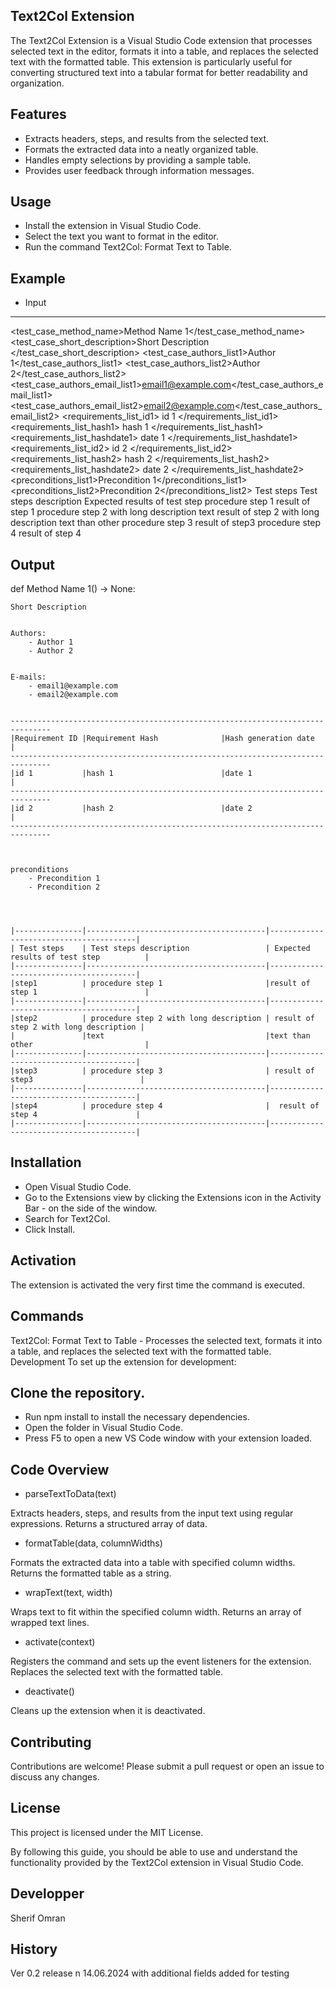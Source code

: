 Text2Col Extension
-------------------
The Text2Col Extension is a Visual Studio Code extension that processes selected text in the editor, formats it into a table, and replaces the selected text with the formatted table. This extension is particularly useful for converting structured text into a tabular format for better readability and organization.

Features
--------
- Extracts headers, steps, and results from the selected text.
- Formats the extracted data into a neatly organized table.
- Handles empty selections by providing a sample table.
- Provides user feedback through information messages.

Usage
-----
- Install the extension in Visual Studio Code.
- Select the text you want to format in the editor.
- Run the command Text2Col: Format Text to Table.

Example
-------

- Input
--------

<test_case_method_name>Method Name 1</test_case_method_name>
<test_case_short_description>Short Description </test_case_short_description>
<test_case_authors_list1>Author 1</test_case_authors_list1>
<test_case_authors_list2>Author 2</test_case_authors_list2>
<test_case_authors_email_list1>email1@example.com</test_case_authors_email_list1>
<test_case_authors_email_list2>email2@example.com</test_case_authors_email_list2>
<requirements_list_id1> id 1 </requirements_list_id1>
<requirements_list_hash1> hash 1 </requirements_list_hash1>
<requirements_list_hashdate1> date 1 </requirements_list_hashdate1>
<requirements_list_id2> id 2 </requirements_list_id2>
<requirements_list_hash2> hash 2 </requirements_list_hash2>
<requirements_list_hashdate2> date 2 </requirements_list_hashdate2>
<preconditions_list1>Precondition 1</preconditions_list1>
<preconditions_list2>Precondition 2</preconditions_list2>
<header1> Test steps </header1>
<header2> Test steps description</header2> 
<header3> Expected results of test step</header3>
<step1> procedure step 1 </step1>
<result1>result of step 1</result1>
<step2> procedure step 2 with long description text</step2>
<result2> result of step 2 with long description text than other</result2>
<step3> procedure step 3 </step3>
<result3> result of step3  </result3>
<step4> procedure step 4 </step4>
<result4>  result of step 4  </result4>

Output
------


def Method Name 1() -> None:

	Short Description 


	Authors:
		- Author 1
		- Author 2
	

	E-mails:
		- email1@example.com
		- email2@example.com
	

	-------------------------------------------------------------------------------
	|Requirement ID |Requirement Hash              |Hash generation date          |
	-------------------------------------------------------------------------------
	|id 1           |hash 1                        |date 1                        |
	-------------------------------------------------------------------------------
	|id 2           |hash 2                        |date 2                        |
	-------------------------------------------------------------------------------



	preconditions
	    - Precondition 1
	    - Precondition 2
	



	|---------------|----------------------------------------|----------------------------------------|
	| Test steps    | Test steps description                 | Expected results of test step          |
	|---------------|----------------------------------------|----------------------------------------|
	|step1          | procedure step 1                       |result of step 1                        |
	|---------------|----------------------------------------|----------------------------------------|
	|step2          | procedure step 2 with long description | result of step 2 with long description |
	|               |text                                    |text than other                         |
	|---------------|----------------------------------------|----------------------------------------|
	|step3          | procedure step 3                       | result of step3                        |
	|---------------|----------------------------------------|----------------------------------------|
	|step4          | procedure step 4                       |  result of step 4                      |
	|---------------|----------------------------------------|----------------------------------------|
				



Installation
-------------
- Open Visual Studio Code.
- Go to the Extensions view by clicking the Extensions icon in the Activity Bar - on the side of the window.
- Search for Text2Col.
- Click Install.

Activation
----------
The extension is activated the very first time the command is executed.

Commands
--------
Text2Col: Format Text to Table - Processes the selected text, formats it into a table, and replaces the selected text with the formatted table.
Development
To set up the extension for development:

Clone the repository.
---------------------
- Run npm install to install the necessary dependencies.
- Open the folder in Visual Studio Code.
- Press F5 to open a new VS Code window with your extension loaded.

Code Overview
-------------

- parseTextToData(text)

Extracts headers, steps, and results from the input text using regular expressions.
Returns a structured array of data.

- formatTable(data, columnWidths)

Formats the extracted data into a table with specified column widths.
Returns the formatted table as a string.

- wrapText(text, width)

Wraps text to fit within the specified column width.
Returns an array of wrapped text lines.

- activate(context)

Registers the command and sets up the event listeners for the extension.
Replaces the selected text with the formatted table.

- deactivate()

Cleans up the extension when it is deactivated.


Contributing
------------
Contributions are welcome! Please submit a pull request or open an issue to discuss any changes.

License
-------

This project is licensed under the MIT License.

By following this guide, you should be able to use and understand the functionality provided by the Text2Col extension in Visual Studio Code.


Developper
----------
Sherif Omran


History
-------
Ver 0.2 release n 14.06.2024 with additional fields added for testing






